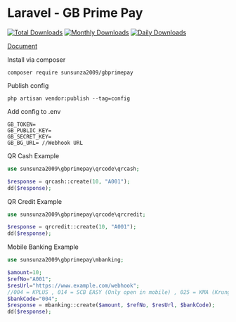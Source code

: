 # Laravel - GB Prime Pay

[![Total Downloads](https://poser.pugx.org/sunsunza2009/gbprimepay/downloads)](https://packagist.org/packages/sunsunza2009/gbprimepay) [![Monthly Downloads](https://poser.pugx.org/sunsunza2009/gbprimepay/d/monthly)](https://packagist.org/packages/sunsunza2009/gbprimepay) [![Daily Downloads](https://poser.pugx.org/sunsunza2009/gbprimepay/d/daily)](https://packagist.org/packages/sunsunza2009/gbprimepay)

[Document](https://doc.gbprimepay.com)  

Install via composer
```
composer require sunsunza2009/gbprimepay
```

Publish config
```
php artisan vendor:publish --tag=config
```

Add config to .env
```
GB_TOKEN=
GB_PUBLIC_KEY=
GB_SECRET_KEY=
GB_BG_URL= //Webhook URL
```

QR Cash Example
```php
use sunsunza2009\gbprimepay\qrcode\qrcash;

$response = qrcash::create(10, "A001");
dd($response);
```

QR Credit Example
```php
use sunsunza2009\gbprimepay\qrcode\qrcredit;

$response = qrcredit::create(10, "A001");
dd($response);
```

Mobile Banking Example
```php
use sunsunza2009\gbprimepay\mbanking;

$amount=10;
$refNo="A001";
$resUrl="https://www.example.com/webhook";
//004 = KPLUS , 014 = SCB EASY (Only open in mobile) , 025 = KMA (Krungsri), 002 = BBL (Only open in mobile), 006 = KTB (Krungthai)
$bankCode="004";
$response = mbanking::create($amount, $refNo, $resUrl, $bankCode);
dd($response);
```